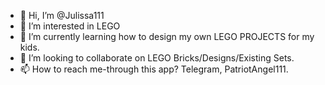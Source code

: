 - 👋 Hi, I’m @Julissa111
- 👀 I’m interested in LEGO
- 🌱 I’m currently learning how to design my own LEGO PROJECTS for my kids. 
- 💞️ I’m looking to collaborate on LEGO Bricks/Designs/Existing Sets.
- 📫 How to reach me-through this app? Telegram, PatriotAngel111. 

<!---
Julissa111/Julissa111 is a ✨ special ✨ repository because its `README.md` (this file) appears on your GitHub profile.
You can click the Preview link to take a look at your changes.
--->
